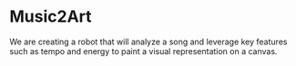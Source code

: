 # Music2Art
We are creating a robot that will analyze a song and leverage key features such as tempo and energy to paint a visual representation on a canvas.
